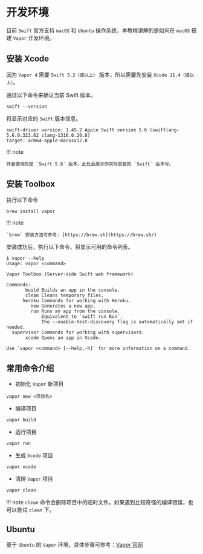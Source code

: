 # 开发环境

目前 `Swift` 官方支持 `macOS` 和 `Ubuntu` 操作系统，本教程讲解的是如何在 `macOS` 搭建 `Vapor` 开发环境。

## 安装 Xcode

因为 `Vapor 4` 需要 `Swift 5.2（或以上）` 版本，所以需要先安装 `Xcode 11.4（或以上）`。

通过以下命令来确认当前 Swift 版本。

```shell
swift --version
```

将显示对应的 `Swift` 版本信息。

```shell
swift-driver version: 1.45.2 Apple Swift version 5.6 (swiftlang-5.6.0.323.62 clang-1316.0.20.8)
Target: arm64-apple-macosx12.0
```

!!! note

    作者使用的是 `Swift 5.6` 版本，此处会展示你实际安装的 `Swift` 版本号。

## 安装 Toolbox

执行以下命令

```shell
brew install vapor
```

!!! note

	`brew` 安装方法可参考: [https://brew.sh](https://brew.sh/)

安装成功后，执行以下命令，将显示可用的命令列表。

```shell
$ vapor --help
Usage: vapor <command>

Vapor Toolbox (Server-side Swift web framework)

Commands:
       build Builds an app in the console.
       clean Cleans temporary files.
      heroku Commands for working with Heroku.
         new Generates a new app.
         run Runs an app from the console.
             Equivalent to `swift run Run`.
             The --enable-test-discovery flag is automatically set if needed.
  supervisor Commands for working with supervisord.
       xcode Opens an app in Xcode.

Use `vapor <command> [--help,-h]` for more information on a command.
```

## 常用命令介绍

* 初始化 `Vapor` 新项目

```shell
vapor new <项目名>
```

* 编译项目

```shell
vapor build
```

* 运行项目

```shell
vapor run
```

* 生成 `Xcode` 项目

```shell
vapor xcode
```

* 清理 `Vapor` 项目

```shell
vapor clean
```

!!! note
	`clean` 命令会删除项目中的临时文件。如果遇到比较奇怪的编译错误，也可以尝试 `clean` 下。

## Ubuntu

基于 `Ubuntu` 的 `Vapor` 环境，具体步骤可参考：[Vapor 官网](https://docs.vapor.codes/4.0/install/linux/)